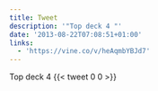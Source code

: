 ```yaml
---
title: Tweet
description: '"Top deck 4 "'
date: '2013-08-22T07:08:51+01:00'
links:
  - 'https://vine.co/v/heAqmbYBJd7'
---
```

Top deck 4 
      {{< tweet 0 0 >}}
    
